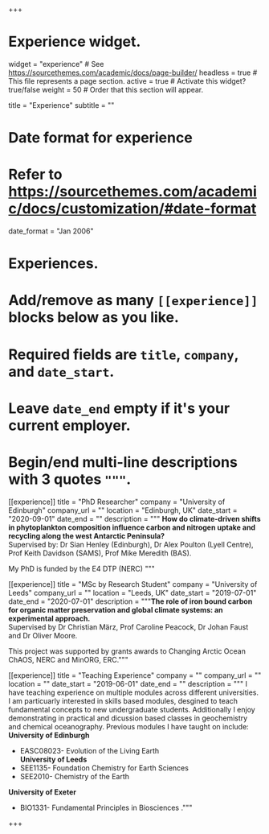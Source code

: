 +++
# Experience widget.
widget = "experience"  # See https://sourcethemes.com/academic/docs/page-builder/
headless = true  # This file represents a page section.
active = true  # Activate this widget? true/false
weight = 50  # Order that this section will appear.

title = "Experience"
subtitle = ""

# Date format for experience
#   Refer to https://sourcethemes.com/academic/docs/customization/#date-format
date_format = "Jan 2006"

# Experiences.
#   Add/remove as many `[[experience]]` blocks below as you like.
#   Required fields are `title`, `company`, and `date_start`.
#   Leave `date_end` empty if it's your current employer.
#   Begin/end multi-line descriptions with 3 quotes `"""`.
[[experience]]
  title = "PhD Researcher"
  company = "University of Edinburgh"
  company_url = ""
  location = "Edinburgh, UK"
  date_start = "2020-09-01"
  date_end = ""
  description = """
 **How do climate-driven shifts in phytoplankton composition influence carbon and nitrogen uptake and recycling along the west Antarctic Peninsula?** <br/>
 Supervised by: Dr Sian Henley (Edinburgh), Dr Alex Poulton (Lyell Centre), Prof Keith Davidson (SAMS), Prof Mike Meredith (BAS). 
 
  My PhD is funded by the E4 DTP (NERC)
  """

[[experience]]
  title = "MSc by Research Student"
  company = "University of Leeds"
  company_url = ""
  location = "Leeds, UK"
  date_start = "2019-07-01"
  date_end = "2020-07-01"
  description = """**The role of iron bound carbon for organic matter preservation and global climate systems: an experimental approach.** <br/>
  Supervised by Dr Christian März, Prof Caroline Peacock, Dr Johan Faust and Dr Oliver Moore. 
  
  This project was supported by grants awards to Changing Arctic Ocean ChAOS, NERC and MinORG, ERC."""

[[experience]]
  title = "Teaching Experience"
  company = ""
  company_url = ""
  location = ""
  date_start = "2019-06-01"
  date_end = ""
  description = """ I have teaching experience on multiple modules across different universities. I am particuarly interested in skills based modules, desgined to teach fundamental concepts to new undergraduate students. Additionally I enjoy demonstrating in practical and dicussion based classes in geochemistry and chemical oceanography. Previous modules I have taught on include: <br/>
**University of Edinburgh**
  * EASC08023- Evolution of the Living Earth <br/>
**University of Leeds**
  * SEE1135- Foundation Chemistry for Earth Sciences
  * SEE2010- Chemistry of the Earth <br/>
  
**University of Exeter**
  * BIO1331- Fundamental Principles in Biosciences
  ."""

+++
